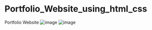 # Portfolio_Website_using_html_css
Portfolio Website
![image](https://user-images.githubusercontent.com/114800813/216678396-40fef61e-2ef2-437d-8f4e-bf84a83cf211.png)
![image](https://user-images.githubusercontent.com/114800813/216837038-12593778-98dc-40d2-9503-20d57cf9db6d.png)

